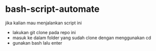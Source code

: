 # bash-script-automate

jika kalian mau menjalankan script ini 
- lakukan git clone pada repo ini
- masuk ke dalam folder yang sudah clone dengan menggunakan cd 
- gunakan bash <nama-file> lalu enter
